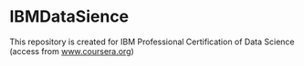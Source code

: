 # IBMDataSience
This repository is created for IBM Professional Certification of Data Science (access from www.coursera.org)
